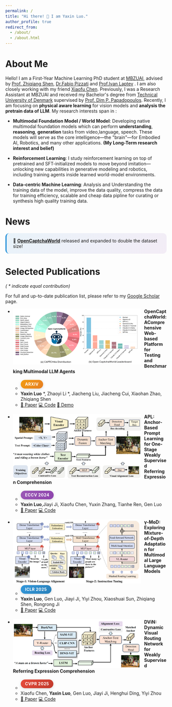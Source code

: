 ```yaml
---
permalink: /
title: "Hi there! 👋 I am Yaxin Luo."
author_profile: true
redirect_from: 
  - /about/
  - /about.html
---
```


About Me
======
Hello! I am a First-Year Machine Learning PhD student at [MBZUAI](https://mbzuai.ac.ae/), advised by [Prof. Zhiqiang Shen](https://zhiqiangshen.com/), [Dr.Fabio Pizzati](https://fabvio.github.io/) and [Prof.Ivan Laptev](https://www.di.ens.fr/~laptev/) . I am also closely working with my friend [Xiaofu Chen](https://xxfchen.github.io/XiaofuChen/). Previously, I was a Research Assistant at MBZUAI and received my Bachelor's degree from [Technical University of Denmark](https://www.dtu.dk/english/) supervised by [Prof. Dim P. Papadopoulos](https://dimipapa.github.io/). Recently, I am focusing on **physical aware learning** for vision models and **analysis the pretrain data of LLM**. My research interests span in :
- **Multimodal Foundation Model / World Model**: Developing native multimodal foundation models which can perform  **understanding**, **reasoning**, **generation** tasks from video,language, speech. These models will serve as the core intelligence—the "brain"—for Embodied AI, Robotics, and many other applications. **(My Long-Term research interest and belief)**

- **Reinforcement Learning**: I study reinforcement learning on top of pretrained and SFT-initialized models to move beyond imitation—unlocking new capabilities in generative modeling and robotics, including training agents inside learned world-model environments.

- **Data-centric Machine Learning**: Analysis and Understanding the training data of the model, improve the data quality, compress the data for training efficiency, scalable and cheap data pipline for curating or synthesis high quality training data.


News
======

<div class="news-item">
🚀 <strong><a href="https://github.com/MetaAgentX/OpenCaptchaWorld">OpenCaptchaWorld</a></strong> released and expanded to double the dataset size!
</div>


Selected Publications
======
*( * indicate equal contribution)*

For full and up-to-date publication list, please refer to my [Google Scholar](https://scholar.google.com/citations?user=tEaSCzYAAAAJ&hl=en) page.

* <img src="./images/opencaptchaworld.png" width="400px" align="left" style="margin-right:10px" class="publication-image"> **OpenCaptchaWorld: AComprehensive Web-based Platform for Testing and Benchmarking Multimodal LLM Agents**
  * <span class="venue-badge arxiv">arXiv</span>
  * **Yaxin Luo** *, Zhaoyi Li *, Jiacheng Liu, Jiacheng Cui, Xiaohan Zhao, Zhiqiang Shen
  * <a href="https://arxiv.org/abs/2505.24878" class="enhanced-link paper-link">📄 Paper</a> <a href="https://github.com/MetaAgentX/OpenCaptchaWorld" class="enhanced-link code-link">💻 Code</a> <a href="https://huggingface.co/spaces/YaxinLuo/Open_CaptchaWorld" class="enhanced-link demo-link">🚀 Demo</a>

* <img src="./images/APL.png" width="400px" align="left" style="margin-right:10px" class="publication-image"> **APL: Anchor-Based Prompt Learning for One-Stage Weakly Supervised Referring Expression Comprehension**
  * <span class="venue-badge eccv">ECCV 2024</span>
  * **Yaxin Luo**,Jiayi Ji, Xiaofu Chen, Yuxin Zhang, Tianhe Ren, Gen Luo
  * <a href="https://link.springer.com/chapter/10.1007/978-3-031-72624-8_12" class="enhanced-link paper-link">📄 Paper</a> <a href="https://github.com/Yaxin9Luo/APL" class="enhanced-link code-link">💻 Code</a>

* <img src="./images/MoD.png" width="400px" align="left" style="margin-right:10px" class="publication-image"> **γ-MoD: Exploring Mixture-of-Depth Adaptation for Multimodal Large Language Models**
  * <span class="venue-badge iclr">ICLR 2025</span>
  * **Yaxin Luo**, Gen Luo, Jiayi Ji, Yiyi Zhou, Xiaoshuai Sun, Zhiqiang Shen, Rongrong Ji
  * <a href="https://arxiv.org/abs/2410.13859" class="enhanced-link paper-link">📄 Paper</a> <a href="https://github.com/Yaxin9Luo/gamma-MoD" class="enhanced-link code-link">💻 Code</a>

* <img src="./images/DViN.png" width="400px" align="left" style="margin-right:10px" class="publication-image"> **DViN: Dynamic Visual Routing Network for Weakly Supervised Referring Expression Comprehension**
  * <span class="venue-badge cvpr">CVPR 2025</span>
  * Xiaofu Chen, **Yaxin Luo**, Gen Luo, Jiayi Ji, Henghui Ding, Yiyi Zhou
  * <a href="https://openaccess.thecvf.com/content/CVPR2025/html/Chen_DViN_Dynamic_Visual_Routing_Network_for_Weakly_Supervised_Referring_Expression_CVPR_2025_paper.html" class="enhanced-link paper-link">📄 Paper</a> <a href="https://github.com/XxFChen/DViN" class="enhanced-link code-link">💻 Code</a>

<style>
/* Beautiful Conference Venue Badges */
.venue-badge {
  display: inline-block;
  padding: 6px 14px;
  border-radius: 20px;
  font-size: 0.9em;
  font-weight: 700;
  text-transform: uppercase;
  letter-spacing: 0.5px;
  color: white !important;
  margin: 4px 8px 4px 0;
  box-shadow: 0 2px 8px rgba(0, 0, 0, 0.15);
  transition: all 0.3s ease;
  position: relative;
  overflow: hidden;
}

.venue-badge:before {
  content: '';
  position: absolute;
  top: 0;
  left: -100%;
  width: 100%;
  height: 100%;
  background: linear-gradient(90deg, transparent, rgba(255,255,255,0.3), transparent);
  transition: left 0.5s;
}

.venue-badge:hover {
  transform: translateY(-2px) scale(1.05);
  box-shadow: 0 6px 20px rgba(0, 0, 0, 0.25);
}

.venue-badge:hover:before {
  left: 100%;
}

/* Specific Conference Colors */
.venue-badge.cvpr {
  background: linear-gradient(135deg, #e74c3c 0%, #c0392b 100%);
}

.venue-badge.cvpr:hover {
  box-shadow: 0 6px 20px rgba(231, 76, 60, 0.4);
}

.venue-badge.eccv {
  background: linear-gradient(135deg, #9b59b6 0%, #8e44ad 100%);
}

.venue-badge.eccv:hover {
  box-shadow: 0 6px 20px rgba(155, 89, 182, 0.4);
}

.venue-badge.iclr {
  background: linear-gradient(135deg, #3498db 0%, #2980b9 100%);
}

.venue-badge.iclr:hover {
  box-shadow: 0 6px 20px rgba(52, 152, 219, 0.4);
}

.venue-badge.arxiv {
  background: linear-gradient(135deg, #f39c12 0%, #e67e22 100%);
}

.venue-badge.arxiv:hover {
  box-shadow: 0 6px 20px rgba(243, 156, 18, 0.4);
}

.venue-badge.nips,
.venue-badge.neurips {
  background: linear-gradient(135deg, #1abc9c 0%, #16a085 100%);
}

.venue-badge.nips:hover,
.venue-badge.neurips:hover {
  box-shadow: 0 6px 20px rgba(26, 188, 156, 0.4);
}

.venue-badge.icml {
  background: linear-gradient(135deg, #34495e 0%, #2c3e50 100%);
}

.venue-badge.icml:hover {
  box-shadow: 0 6px 20px rgba(52, 73, 94, 0.4);
}

.venue-badge.aaai {
  background: linear-gradient(135deg, #e67e22 0%, #d35400 100%);
}

.venue-badge.aaai:hover {
  box-shadow: 0 6px 20px rgba(230, 126, 34, 0.4);
}

.venue-badge.ijcai {
  background: linear-gradient(135deg, #27ae60 0%, #229954 100%);
}

.venue-badge.ijcai:hover {
  box-shadow: 0 6px 20px rgba(39, 174, 96, 0.4);
}

/* News item enhanced styling */
.news-item {
  padding: 15px 20px;
  margin: 12px 0;
  background: linear-gradient(135deg, rgba(52, 152, 219, 0.1) 0%, rgba(155, 89, 182, 0.1) 100%);
  border-radius: 12px;
  border-left: 4px solid #3498db;
  transition: all 0.3s ease;
}

.news-item:hover {
  transform: translateX(5px);
  box-shadow: 0 4px 15px rgba(52, 152, 219, 0.2);
  background: linear-gradient(135deg, rgba(52, 152, 219, 0.15) 0%, rgba(155, 89, 182, 0.15) 100%);
}

/* Responsive design for badges */
@media (max-width: 768px) {
  .venue-badge {
    padding: 4px 10px;
    font-size: 0.8em;
    margin: 2px 4px 2px 0;
  }
}

@media (max-width: 480px) {
  .venue-badge {
    padding: 3px 8px;
    font-size: 0.75em;
  }
}
</style>